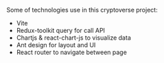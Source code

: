 Some of technologies use in this cryptoverse project:

-   Vite
-   Redux-toolkit query for call API
-   Chartjs & react-chart-js to visualize data
-   Ant design for layout and UI
-   React router to navigate between page
